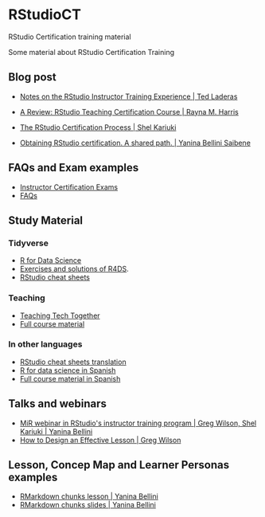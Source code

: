 # RStudioCT

RStudio Certification training material

Some material about RStudio Certification Training


## Blog post

* [Notes on the RStudio Instructor Training Experience | Ted Laderas](https://laderast.github.io/2019/11/15/my-experience-with-rstudio-instructor-training/)

* [A Review: RStudio Teaching Certification Course | Rayna M. Harris](https://www.raynamharris.com/blog/rstudioTTT/)

* [The RStudio Certification Process | Shel Kariuki](https://shelkariuki.netlify.app/blog/certification/)

* [Obtaining RStudio certification. A shared path. | Yanina Bellini Saibene](https://yabellini.netlify.app/post/rstudiocertification/)


## FAQs and Exam examples

* [Instructor Certification Exams](https://education.rstudio.com/blog/2020/02/instructor-certification-exams/)
* [FAQs](https://education.rstudio.com/trainers/)

## Study Material

### Tidyverse

* [R for Data Science](https://r4ds.had.co.nz/) 
* [Exercises and solutions of R4DS](https://jrnold.github.io/r4ds-exercise-solutions/).     
* [RStudio cheat sheets](https://rstudio.com/resources/cheatsheets/)

### Teaching

* [Teaching Tech Together](https://teachtogether.tech/)
* [Full course material](https://drive.google.com/drive/folders/13ohFt3D0EJ5PDbMaWTxnHH-hwA7G0IvY)

### In other languages

* [RStudio cheat sheets translation](https://rstudio.com/resources/cheatsheets/#translations)
* [R for data science in Spanish](https://github.com/cienciadedatos/documentacion-traduccion-r4ds)
* [Full course material in Spanish](https://drive.google.com/drive/folders/1qwTEMqoqphF9qu7f0lSCSTmikIf5chBi?usp=sharing)

## Talks and webinars

* [MiR webinar in RStudio's instructor training program | Greg Wilson, Shel Kariuki | Yanina Bellini](https://t.co/xRDTPFhGog?amp=1)
* [How to Design an Effective Lesson | Greg Wilson](https://vimeo.com/314074539)

## Lesson, Concep Map and Learner Personas examples

* [RMarkdown chunks lesson | Yanina Bellini](https://docs.google.com/document/d/1Z8zhRjK7tQ-VcOUMnOmxKNb2Ra_3DKsvMzo1iGeIt0I/edit?usp=sharing)
* [RMarkdown chunks slides | Yanina Bellini](https://docs.google.com/presentation/d/1Uzb5sHM54_t6NWLSDely6fCi8Nu4qhCT-qxMKY-vh78/edit?usp=sharing) 

